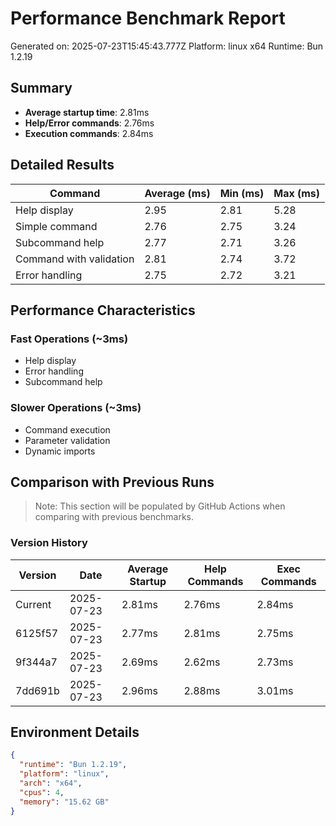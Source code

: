# Performance Benchmark Report

Generated on: 2025-07-23T15:45:43.777Z
Platform: linux x64
Runtime: Bun 1.2.19

## Summary

- **Average startup time**: 2.81ms
- **Help/Error commands**: 2.76ms
- **Execution commands**: 2.84ms

## Detailed Results

| Command | Average (ms) | Min (ms) | Max (ms) |
|---------|-------------|----------|----------|
| Help display | 2.95 | 2.81 | 5.28 |
| Simple command | 2.76 | 2.75 | 3.24 |
| Subcommand help | 2.77 | 2.71 | 3.26 |
| Command with validation | 2.81 | 2.74 | 3.72 |
| Error handling | 2.75 | 2.72 | 3.21 |

## Performance Characteristics

### Fast Operations (~3ms)
- Help display
- Error handling
- Subcommand help

### Slower Operations (~3ms)
- Command execution
- Parameter validation
- Dynamic imports

## Comparison with Previous Runs

> Note: This section will be populated by GitHub Actions when comparing with previous benchmarks.

### Version History

| Version | Date | Average Startup | Help Commands | Exec Commands |
|---------|------|-----------------|---------------|---------------|
| Current | 2025-07-23 | 2.81ms | 2.76ms | 2.84ms |
| 6125f57 | 2025-07-23 | 2.77ms | 2.81ms | 2.75ms |
| 9f344a7 | 2025-07-23 | 2.69ms | 2.62ms | 2.73ms |
| 7dd691b | 2025-07-23 | 2.96ms | 2.88ms | 3.01ms |

## Environment Details

```json
{
  "runtime": "Bun 1.2.19",
  "platform": "linux",
  "arch": "x64",
  "cpus": 4,
  "memory": "15.62 GB"
}
```
